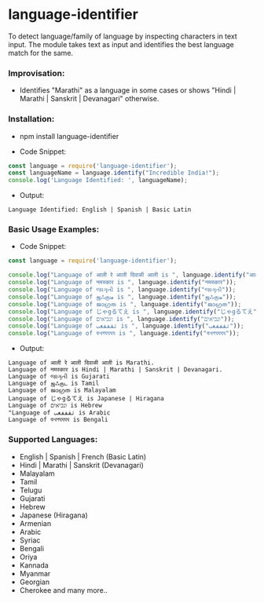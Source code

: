 # language-identifier
To detect language/family of language by inspecting characters in text input. The module takes text as input and identifies the best language match for the same.

### Improvisation:
* Identifies "Marathi" as a language in some cases or shows "Hindi | Marathi | Sanskrit | Devanagari" otherwise.

### Installation:

* npm install language-identifier

* Code Snippet:
```javascript
const language = require('language-identifier');
const languageName = language.identify("Incredible India!");
console.log('Language Identified: ', languageName);
```

* Output:
```
Language Identified: English | Spanish | Basic Latin
```

### Basic Usage Examples:

* Code Snippet:
```javascript
const language = require('language-identifier');

console.log("Language of आली रे आली दिवाळी आली is ", language.identify("आली रे आली दिवाळी आली"));
console.log("Language of नमस्कार is ", language.identify("नमस्कार"));
console.log("Language of જાગૃતી is ", language.identify("જાગૃતી"));
console.log("Language of ஜஃருடீ is ", language.identify("ஜஃருடீ"));
console.log("Language of ജാഗ്രത is ", language.identify("ജാഗ്രത"));
console.log("Language of じゃgるてえ is ", language.identify("じゃgるてえ"));
console.log("Language of ונביאים is ", language.identify("ונביאים"));
console.log("Language of ثقففغب is ", language.identify("ثقففغب"));
console.log("Language of কখগঘঘঘঘ is ", language.identify("কখগঘঘঘঘ"));
```

* Output:
```
Language of आली रे आली दिवाळी आली is Marathi.
Language of नमस्कार is Hindi | Marathi | Sanskrit | Devanagari.
Language of જાગૃતી is Gujarati
Language of ஜஃருட is Tamil
Language of ജാഗ്രത is Malayalam
Language of じゃgるてえ is Japanese | Hiragana
Language of ונביאים is Hebrew
"Language of ثقففغب is Arabic
Language of কখগঘঘঘঘ is Bengali
```

### Supported Languages:

* English | Spanish | French (Basic Latin)
* Hindi | Marathi | Sanskrit (Devanagari)
* Malayalam
* Tamil
* Telugu
* Gujarati
* Hebrew
* Japanese (Hiragana)
* Armenian
* Arabic
* Syriac
* Bengali
* Oriya
* Kannada
* Myanmar
* Georgian
* Cherokee and many more..
